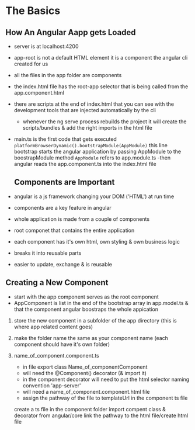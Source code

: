 # The Basics

## How An Angular Aapp gets Loaded
 - server is at localhost:4200
 - app-root is not a default HTML element it is a component the angular cli created for us
 - all the files in the app folder are components
 - the index.html file has the root-app selector that is being called from the app.component.html
 - there are scripts at the end of index.html that you can see with the development tools that are injected automatically by the cli
    - whenever the ng serve process rebuilds the project it will create the scripts/bundles & add the right imports in the html file

- main.ts is the first code that gets executed
    `platformBrowserDynamic().bootstrapModule(AppModule)`
        this line bootstrap starts the angular application by passing AppModule to the boostrapModule method
    `AppModule` refers to app.module.ts
    -then angular reads the app.component.ts into the index.html file

    ## Components are Important
- angular is a js framework changing your DOM ('HTML') at run time
- components are a key feature in angular
- whole application is made from a couple of components
- root componet that contains the entire application
- each component has it's own html, own styling & own business logic
- breaks it into reusable parts
- easier to update, exchange & is reusable

## Creating a New Component 
- start with the app component serves as the root component
- AppComponent is list in the end of the bootstrap array in app.model.ts & that the component angular boostraps the whole appication
1. store the new component in a subfolder of the app directory (this is where app related content goes)
2. make the folder name the same as your component name (each component should have it's own folder)
3. name_of_component.component.ts
    - in file export class Name_of_componentComponent
    - will need the @Component() decorator (& import it)
    - in the component decorator will need to put the html selector naming convention 'app-server'
    - will need a name_of_component.component.html file
    - assign the pathway of the file to templateUrl in the component ts file

    create a ts file in the component folder
        import compent class & decorator from angular/core
        link the pathway to the html file/create html file

